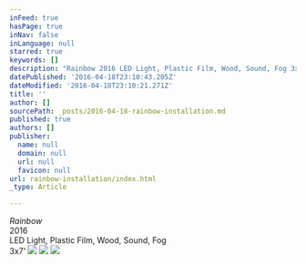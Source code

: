 ```yaml
---
inFeed: true
hasPage: true
inNav: false
inLanguage: null
starred: true
keywords: []
description: "Rainbow 2016 LED Light, Plastic Film, Wood, Sound, Fog 3x7'"
datePublished: '2016-04-18T23:10:43.205Z'
dateModified: '2016-04-18T23:10:21.271Z'
title: ''
author: []
sourcePath: _posts/2016-04-18-rainbow-installation.md
published: true
authors: []
publisher:
  name: null
  domain: null
  url: null
  favicon: null
url: rainbow-installation/index.html
_type: Article

---
```

_Rainbow_  
2016  
LED Light, Plastic Film, Wood, Sound, Fog  
3x7'
![](https://the-grid-user-content.s3-us-west-2.amazonaws.com/ac8dc883-cbf1-436d-8cf6-698ae99aa25b.jpg)
![](https://the-grid-user-content.s3-us-west-2.amazonaws.com/1d9d9d87-2f73-4efa-92b7-7d13ce5c037e.jpg)
![](https://the-grid-user-content.s3-us-west-2.amazonaws.com/49b4bb1e-9d8f-4219-a29c-29ba462adc39.jpg)